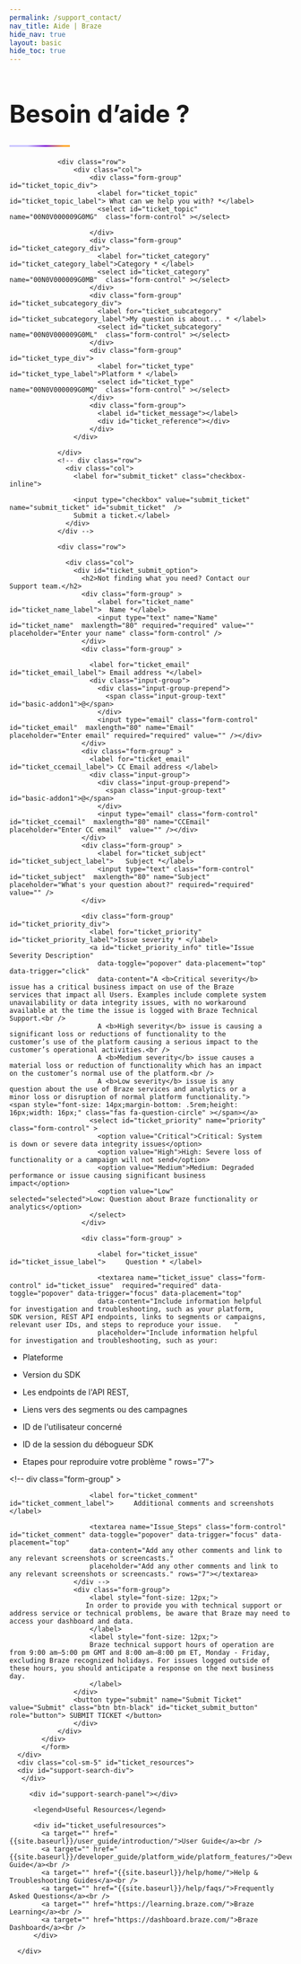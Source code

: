 ```yaml
---
permalink: /support_contact/
nav_title: Aide | Braze
hide_nav: true
layout: basic
hide_toc: true
---
```

<link rel="stylesheet" href="https://cdn.jsdelivr.net/docsearch.js/2/docsearch.min.css" />

<style type="text/css">

#main-container {
  margin-top: 20px;
  margin-bottom: 50px;
  min-height: 800px;
}
#main-container label {
  font-weight: bold;
  font-size: 18px;
}

.container {
  margin-top: 40px;
}

.popover{
  max-width: 65%;
  min-width: 350px;
  top: -15px !important;
}
@media (max-width:600px)  {
  .popover{
    max-width: 95%;
  }
}
.container-fluid {
  max-width: 1280px;
}

.header {
  margin-top: 20px;
  margin-bottom: 20px;
}

.header .navbar-brand img {
    max-width: none;
    width: 112px;
    height: 51px;
}

#ticket_resources {
  border-left: solid 1px #c9c9c9;
  padding-left: 40px;
  min-height: 340px;
}
@media (max-width:600px)  {
  #ticket_resources {
    padding-left: 15px;
    border: none;
  }
}

.algolia-autocomplete-listbox-2 {
    display: inline !important;
}

#algolia-autocomplete-listbox-2 {
  position: relative !important;
}

.algolia-autocomplete {
  line-height: normal;
  display: inline !important;
}
#search-input {
    padding: 0 0 20px;
    position: relative;
}

#search-input input[type="text"] {
    padding: .5em 0 .5em 0;
    outline: 0;
    border: 0;
    border-bottom: solid 2px #c9c9c9;
    width: 100%;
    font-size: 15px;
    display: inline-block;
    background-image:url(/docs/assets/img/search_black_shark.svg);
    background-position: right 10px top 9px;
    background-size: 14px 14px;
    background-repeat: no-repeat;
}

#search-input .fa-search {
  line-height: normal;
  position: relative;
  top: 15px;
  left: 5px;
}

.aa-suggestion {
  margin-top: 5px;
  line-height: 25px;
}

#ticket_search div.aa-suggestion {
  color: #6d6d70;
  cursor: pointer;
  display: inline;
  border-bottom-width: 0px;
}

#ticket_search aa-suggestions:hover div {
  text-decoration: none;
  color: #6d6d70;
  border-bottom-width: 2px;
  border-color: #3accdd;
}


#ticket_search aa-suggestion--highlight{

}

#ticket_search .algolia-docsearch-footer {
  padding-top: 5px;
}

.gradient-line {
  background: linear-gradient(90deg, rgba(201,196,255,1) 30%, rgba(128,30,215,1) 60%, rgba(255,165,36,1) 90%);
  height: 3px;
  width: 108px;
}

a {
  font-family: "Aribau Grotesk Regular", "Aribau Grotesk", "Aribau Grotesk Regular", Arial, Helvetica, sans-serif;
  display: inline;
  color: rgb(128, 30, 215);
  font-weight: normal;
  @media print {
    font-weight: normal;
  }
  transition: all ease 0.2s;
  -webkit-transition: all ease 0.2s;
  -moz-transition: all ease 0.2s;
  border-color: rgb(128, 30, 215);
  border-bottom-width: 2px;
  border-bottom-style: solid;
  line-height: 2.5;
}

a:hover {
  background-color: rgb(128, 30, 215);
  text-decoration: none;

}

#ticket_mainform {
  margin-top: 20px;
}
#ticket_leftmain {
  padding-right: 40px;

}
#ticket_reference {
  line-height: normal;
}

#ticket_footer {
  margin-left: auto;
  margin-right: auto;
  border-top: 1px solid #dfdfe3;
  text-align: center;
  font-size: 12px;
  padding-top: 10px;
  color: #6e6e70;
}

#ticket_footer a {
  text-decoration: none;
  color: #6e6e70;
}
#ticket_footer li {
  display: inline;
  margin: 8px;

}
.h1, h1  {
  font-size: 44px;
}

.h2, h2 {
  font-size: 20px;
}


#ticket_submit_option {
  margin-top: 20px;
}

#ticket_form button[type=submit] {
  display: inline-block;
  vertical-align: middle;
  font: inherit;
  text-align: center;
  margin: 0;
  cursor: pointer;
  font-size: 14px;
  font-size: 1rem;
  line-height: 1.4;
  font-family: "Aribau Grotesk Regular", "Aribau Grotesk", "Aribau Grotesk Regular", Arial, Helvetica, sans-serif;
  text-transform: uppercase;
  padding: 1.14286rem 2.85714rem;
  border-radius: 0;
  letter-spacing: .10714rem;
  white-space: normal;
  border: 2px solid #212123;
  color: #212123;
  background-color: transparent;
  position: relative;
  z-index: 1;
  overflow: hidden;
  transition: color .3s cubic-bezier(.5, 0, .1, 1), border-color .3s cubic-bezier(.5, 0, .1, 1);
  will-change: color, border-color
}

@media (min-width:36em) {
  #ticket_form button[type=submit] {
    padding: 1.64286rem 3.92857rem
  }
}

#ticket_form button[type=submit]:before {
  content: "";
  position: absolute;
  top: 0;
  left: 0;
  z-index: -1;
  height: 100%;
  background-color: #212123;
  transform-origin: top right;
  width: 100%;
  transform: translate3d(-101%, 0, 0);
  transition: transform .3s cubic-bezier(.5, 0, .1, 1);
  will-change: transform
}

#ticket_form button[type=submit]:focus, #ticket_form button[type=submit]:hover {
  color: #fff
}

#ticket_form button[type=submit]:focus:before, #ticket_form button[type=submit]:hover:before {
  transform: translateZ(0)
}

#ticket_form button[type=submit] {
  color: #fff
}

#ticket_form button[type=submit]:before {
  background-color: #fff
}

#ticket_form button[type=submit]:after {
  content: "";
  position: absolute;
  top: 0;
  left: 0;
  z-index: -2;
  height: 100%;
  width: 100%;
  background-color: #212123;
}

#ticket_form button[type=submit]:focus, #ticket_form button[type=submit]:hover {
  color: #212123
}

#firefox_warning {
  width: 100%;
  text-align: center;
  background-color: #f4f4f7;
  padding: 10px;
}
#firefox_warning a, #ticket_thankyou_msg a{
  color: #3accdd;
  text-decoration: none;
}
#firefox_warning a:hover, #ticket_thankyou_msg a:hover {
  color: #3accdd;
  text-decoration: none;
}
#support-search-panel .aa-Panel {
  top: 0px !important;
  position: static;
  box-shadow: none;
}
#support-search-panel .aa-Item {
  top: 0px !important;
  position: static;
  box-shadow: none;
  min-height: 1.8em;
  line-height: 1.3em;
}
#support-search-panel .aa-PanelLayout {
  padding-top: 0px;
}
#support-search-div {
  padding-bottom: 15px;
}
#support-search-div .aa-Form {
  box-shadow: none;
  border-color: transparent;
  border-radius: 0px;
  border-bottom: solid 2px #c9c9c9;
}
#support-search-div .aa-Form button {
  padding-top: 10px;
}
</style>


<script type="text/javascript">
function support_doc_submit(){
  window.location = base_url + '/search/?query=' + encodeURIComponent($('#support-search-form .aa-Form .aa-Input').val());
  return false;
}

String.prototype.mapReplace = function(map) {
  var mstr = this;
  for (var wd in map) {
    if (map.hasOwnProperty(wd)) {
        var rep = new RegExp('\\b' + wd + '\\b','gi');
        mstr = mstr.replace(rep,map[wd]);
    }
  }
  return mstr;
};

var wordmap = {
  'REST' : 'REST',
  'API' : 'API',
  'APIs' : 'APIs',
  'iOS' : 'iOS',
  'ID' : 'ID',
  'IDs' : 'IDs',
  'FAQ' : 'FAQ',
  'FAQS' : 'FAQs',
  'Android' : 'Android'
}
var ticket_lookuptable = {
  'SelectText' : 'What can we help you with?',
  'Label': '* What can we help you with?',
  'SelectDefault': 'Select a topic...',
  'LinksTitle': ['Marketer documentation','Developer documentation','Marketer troubleshooting guide','Frequently Asked Questions'],
  'Links': ['{{site.baseurl}}/user_guide/introduction/','{{site.baseurl}}/developer_guide/platform_wide/platform_features/','{{site.baseurl}}/help/home/','{{site.baseurl}}/help/faqs/'],
  'SelectOption': {
    'Technical Issue': {
      'Label': '* Category',
      'SelectDefault': 'Select a category...',
      'LinksTitle': ['Platform Features'],
      'Links' : ['{{site.baseurl}}/developer_guide/platform_wide/platform_features/'],
      'SelectOption' : {
        'SDK Integrations' : {
          'Label': 'My question is about... *',
          'SelectDefault': 'Select a type...',
          'LinksTitle': ['Self-Service SDK Debugging Tool','iOS: Initial SDK Setup','Android: Initial SDK Setup','Web: Initial SDK Setup','Sending Test Messages','Braze Learning Course: Technical Integration Checklist and Toolkits'],
          'Links': ['{{site.baseurl}}/developer_guide/sdk_integration/debugging','{{site.baseurl}}/developer_guide/platform_integration_guides/swift/initial_sdk_setup/overview','{{site.baseurl}}/developer_guide/platform_integration_guides/android/initial_sdk_setup/android_sdk_integration/','{{site.baseurl}}/developer_guide/platform_integration_guides/web/initial_sdk_setup/','{{site.baseurl}}/developer_guide/platform_wide/sending_test_messages/','https://learning.braze.com/technical-integration-checklists-and-toolkits'],
          'SelectOption' : {
            'Push' : {
              'SelectDefault': 'Select a platform...',
              'LinksTitle': [],
              'Links': [],
              'Label': 'Platform *',
              'SelectOption' : {
                'Android' : {
                  'ShowSubmit': true,
                  'LinksTitle': ['Android: Push Integration','Android: Push Troubleshooting'],
                  'Links' : ['{{site.baseurl}}/developer_guide/platform_integration_guides/android/push_notifications/integration/standard_integration/','{{site.baseurl}}/developer_guide/platform_integration_guides/android/push_notifications/troubleshooting/']
                },
                'iOS' : {
                  'ShowSubmit': true,
                  'LinksTitle': ['iOS: Push Integration', 'iOS: Push Troubleshooting'],
                  'Links': ['{{site.baseurl}}/developer_guide/platform_integration_guides/swift/push_notifications/integration/','{{site.baseurl}}/developer_guide/platform_integration_guides/swift/push_notifications/troubleshooting/']
                },
                'Web' : {
                  'ShowSubmit': true,
                  'LinksTitle': ['Web: Push Integration','Web: Error Logging'],
                  'Links': ['{{site.baseurl}}/developer_guide/platform_integration_guides/web/push_notifications/integration/','{{site.baseurl}}/developer_guide/platform_integration_guides/web/initial_sdk_setup#error-logging']
                },
                'Other' : {
                  'ShowSubmit': true,
                  'LinksTitle': ['Braze Developer Guide','SDK Changelog','Sending Test Messages','Braze Learning Course: Technical Integration Checklist and Toolkits'],
                  'Links' : ['{{site.baseurl}}/developer_guide/home','{{site.baseurl}}/developer_guide/platform_integration_guides/sdk_changelogs','{{site.baseurl}}/developer_guide/platform_wide/sending_test_messages/','https://learning.braze.com/technical-integration-checklists-and-toolkits']
                }
              }
            },
            'In-App Messages': {
              'LinksTitle': [''],
              'Links':  [''],
              'Label': 'Platform *',
              'SelectDefault': 'Select data type...',
              'SelectOption' : {
                'Android' : {
                  'ShowSubmit': true,
                  'LinksTitle': ['Android: In-App Message Integration','Android: In-App Message Customization','Android: In-App Message Troubleshooting'],
                  'Links' : ['{{site.baseurl}}/developer_guide/platform_integration_guides/android/in-app_messaging/integration/','{{site.baseurl}}/developer_guide/platform_integration_guides/android/push_notifications/android/customization','{{site.baseurl}}/developer_guide/platform_integration_guides/android/in-app_messaging/troubleshooting/']
                },
                'iOS' : {
                  'ShowSubmit': true,
                  'LinksTitle': ['iOS: In-App Message Integration','iOS: In-App Message Customization','iOS: In-App Message Troubleshooting'],
                  'Links': ['{{site.baseurl}}/developer_guide/platform_integration_guides/swift/push_notifications/integration/','{{site.baseurl}}/developer_guide/platform_integration_guides/swift/in-app_messaging/customization','{{site.baseurl}}/developer_guide/platform_integration_guides/swift/in-app_messaging/troubleshooting/']
                },
                'Web' : {
                  'ShowSubmit': true,
                  'LinksTitle': ['Web: In-App Message Integration','Web: In-App Message Customization','Web: In-App Message Troubleshooting','Web: Error Logging'],
                  'Links': ['{{site.baseurl}}/developer_guide/platform_integration_guides/web/in-app_messaging/integration/','{{site.baseurl}}/developer_guide/platform_integration_guides/web/in-app_messaging/customization','{{site.baseurl}}/developer_guide/platform_integration_guides/web/in-app_messaging/troubleshooting/','{{site.baseurl}}/developer_guide/platform_integration_guides/web/initial_sdk_setup#error-logging']
                },
                'Other' : {
                  'ShowSubmit': true,
                  'LinksTitle': ['Braze Developer Guide','SDK Changelog','Sending Test Messages','Braze Learning Course: Technical Integration Checklist and Toolkits'],
                  'Links' : ['{{site.baseurl}}/developer_guide/home','{{site.baseurl}}/developer_guide/platform_integration_guides/sdk_changelogs','{{site.baseurl}}/developer_guide/platform_wide/sending_test_messages/','https://learning.braze.com/technical-integration-checklists-and-toolkits']
                }
              }
            },
            'Content Cards': {
              'LinksTitle': [''],
              'Label': 'Platform *',
              'SelectDefault': 'Select data type...',
              'SelectOption' : {
                'Android' : {
                  'ShowSubmit': true,
                  'LinksTitle': ['Android: Content Card Integration','Android: Content Card Customization'],
                  'Links' : ['{{site.baseurl}}/developer_guide/platform_integration_guides/android/content_cards/integration/','{{site.baseurl}}/developer_guide/platform_integration_guides/android/content_cards/customization']
                },
                'iOS' : {
                  'ShowSubmit': true,
                  'LinksTitle': ['iOS: Content Card Integration','iOS: Content Card Customization'],
                  'Links' : ['{{site.baseurl}}/developer_guide/platform_integration_guides/swift/content_cards/integration/','{{site.baseurl}}/developer_guide/platform_integration_guides/swift/content_cards/customization']
                },
                'Web' : {
                  'ShowSubmit': true,
                  'LinksTitle': ['Web: Content Card Integration','Web: Content Card Customization','Web: Error Logging'],
                  'Links' : ['{{site.baseurl}}/developer_guide/platform_integration_guides/web/content_cards/integration/','{{site.baseurl}}/developer_guide/platform_integration_guides/web/content_cards/customization','{{site.baseurl}}/developer_guide/platform_integration_guides/web/initial_sdk_setup#error-logging']
                },
                'Other' : {
                  'ShowSubmit': true,
                  'LinksTitle': ['Braze Developer Guide','SDK Changelog','Sending Test Messages','Braze Learning Course: Technical Integration Checklist and Toolkits'],
                  'Links' : ['{{site.baseurl}}/developer_guide/home','{{site.baseurl}}/developer_guide/platform_integration_guides/sdk_changelogs','{{site.baseurl}}/developer_guide/platform_wide/sending_test_messages/','https://learning.braze.com/technical-integration-checklists-and-toolkits']
                }
              }
            },
            'User Data' :{
              'ShowSubmit': false,
              'Label': 'Category *',
              'LinksTitle': ['Automatically Collected Data','Event Naming Conventions','User Profile Lifecycle'],
              'Links': ['{{site.baseurl}}/developer_guide/platform_wide/analytics_overview#automatically-collected-data','{{site.baseurl}}/user_guide/data_and_analytics/custom_data/event_naming_conventions/','{{site.baseurl}}/user_guide/data_and_analytics/user_data_collection/user_profile_lifecycle#user-profile-lifecycle'],
                'SelectOption' : {
                'Custom Events, Purchase Event, and Properties' : {
                  'ShowSubmit': true,
                  'LinksTitle': ['Custom Events','Purchase Events','Android: Tracking Custom Events','iOS: Tracking Custom Events','Web: Tracking Custom Events'],
                  'Links' : ['{{site.baseurl}}/user_guide/data_and_analytics/custom_data/events/','{{site.baseurl}}/user_guide/data_and_analytics/custom_data/purchase_events/','{{site.baseurl}}/developer_guide/platform_integration_guides/android/analytics/tracking_custom_events/','{{site.baseurl}}/developer_guide/platform_integration_guides/swift/analytics/tracking_custom_events/','{{site.baseurl}}/developer_guide/platform_integration_guides/web/analytics/tracking_custom_events']
                },
                'Custom Attributes' : {
                  'ShowSubmit': true,
                  'LinksTitle': ['Custom Attributes','Android: Setting Custom Attributes','iOS: Setting Custom Attributes','Web: Setting Custom Attributes'],
                  'Links' : ['{{site.baseurl}}/user_guide/data_and_analytics/custom_data/custom_attributes#custom-attributes','{{site.baseurl}}/developer_guide/platform_integration_guides/android/analytics/setting_custom_attributes/','{{site.baseurl}}/developer_guide/platform_integration_guides/swift/analytics/setting_custom_attributes/','{{site.baseurl}}/developer_guide/platform_integration_guides/web/analytics/setting_custom_attributes/']
                }
              }
            },
            'Other' :{
              'ShowSubmit': true,
              'LinksTitle': [''],
              'Links': ['']
            }
          }
        },
        'REST APIs' : {
          'Label': 'My question is about... *',
          'SelectDefault': 'Select a type...',
          'LinksTitle': ['REST API: Endpoint Dictionary'],
          'Links': ['{{site.baseurl}}/api/home'],
          'SelectOption' : {
            'Errors' : {
              'ShowSubmit': true,
              'LinksTitle': ['API Errors and Responses'],
              'Links' : ['{{site.baseurl}}/api/errors/']
            },
            'Importing Data' : {
              'ShowSubmit': true,
              'LinksTitle': ['User Import', 'REST API: User Data Endpoints'],
              'Links' : ['{{site.baseurl}}/user_guide/data_and_analytics/user_data_collection/user_import/','{{site.baseurl}}/api/endpoints/user_data']
            },
            'Exporting Data' : {
              'ShowSubmit': true,
              'LinksTitle': ['Exporting Braze Data','REST API: Export Endpoints', 'Export Frequently Asked Questions'],
              'Links' : ['{{site.baseurl}}/user_guide/data_and_analytics/export_braze_data','{{site.baseurl}}/api/endpoints/export','{{site.baseurl}}/user_guide/data_and_analytics/export_braze_data/faqs/']
            },
            'API Campaigns' : {
              'ShowSubmit': true,
              'LinksTitle': ['API Campaign Overview','REST API: Send API-Triggered Campaign Endpoint','REST API: Schedule API-Triggered Campaign Endpoint'],
              'Links' : ['{{site.baseurl}}/api/api_campaigns/','{{site.baseurl}}/api/endpoints/messaging/send_messages/post_send_triggered_campaigns/','{{site.baseurl}}/api/endpoints/messaging/schedule_messages/post_schedule_triggered_campaigns/']
            },
            'Rate Limits' : {
              'ShowSubmit': true,
              'LinksTitle': ['API Rate Limits'],
               'Links' : ['{{site.baseurl}}/api/api_limits/']
             },
             'Other' : {
               'ShowSubmit': true,
               'LinksTitle': ['API Basics', 'API Connectivity Issues','Postman and Sample Requests'],
               'Links' : ['{{site.baseurl}}/api/basics/','{{site.baseurl}}/api/network_connectivity_issues','{{site.baseurl}}/api/postman_collection/']
             }
          }
        },
        'Email' : {
          'SelectDefault': 'Select a type...',
          'Label': 'My question is about... *',
          'LinksTitle': ['Email Best Practices','Email Frequently Asked Questions'],
          'Links' : ['{{site.baseurl}}/user_guide/message_building_by_channel/email/best_practices/','{{site.baseurl}}/user_guide/message_building_by_channel/email/faq/'],
          'SelectOption': {
            'Setup (whitelabeled IPs, DNS records)' : {
              'ShowSubmit': true,
              'LinksTitle': ['Email Onboarding Resources','Setting Up IPs and Domains','IP warming'],
              'Links' : ['{{site.baseurl}}/user_guide/onboarding_with_braze/email_setup','{{site.baseurl}}/user_guide/onboarding_with_braze/email_setup/setting_up_ips_and_domains/','{{site.baseurl}}/user_guide/onboarding_with_braze/email_setup#ip-warming']
            },
            'Reporting and Analytics' : {
              'ShowSubmit': true,
              'LinksTitle': ['Email Reporting and Analytics'],
              'Links' : ['{{site.baseurl}}/user_guide/message_building_by_channel/email/reporting_and_analytics/email_reporting/']
            },
            'Email Editors' : {
              'ShowSubmit': true,
              'LinksTitle': ['Email Drag-and Drop Editor', 'Email HTML Editor', 'Drag-And-Drop Editor Frequently Asked Questions'],
              'Links' : ['{{site.baseurl}}/user_guide/message_building_by_channel/email/drag_and_drop','{{site.baseurl}}/user_guide/message_building_by_channel/email/html_editor','{{site.baseurl}}/user_guide/message_building_by_channel/email/drag_and_drop/faq/']
            },
            'Deliverability' :{
              'ShowSubmit': true,
              'LinksTitle': ['Deliverability Pitfalls and Spam Traps','IP Warming','Braze Learning Course: Achieving High Email Deliverability'],
               'Links' : ['{{site.baseurl}}/user_guide/onboarding_with_braze/email_setup/deliverability_pitfalls_and_spam_traps#deliverability-pitfalls-and-spam-traps','{{site.baseurl}}/user_guide/onboarding_with_braze/email_setup/ip_warming/#ip-warming','https://learning.braze.com/email-onboarding-for-pro-and-enterprise-achieving-high-deliverability']
            },
            'User Subscriptions' :{
              'ShowSubmit': true,
              'LinksTitle': ['Managing User Subscriptions'],
               'Links' : ['{{site.baseurl}}/user_guide/message_building_by_channel/email/managing_user_subscriptions/']
            },
            'Email Templates' : {
              'ShowSubmit': true,
              'LinksTitle': ['Creating an Email Template','Email Template Frequently Asked Questions'],
              'Links' : ['{{site.baseurl}}/user_guide/message_building_by_channel/email/templates/email_template#step-3-customize-your-template','{{site.baseurl}}/user_guide/message_building_by_channel/email/templates/faq/']
            },
            'Liquid' : {
              'ShowSubmit': true,
              'LinksTitle': ['Liquid Templating in Messages','Liquid Frequently Asked Questions','Braze Learning Course: Dynamic Personalization with Liquid'],
              'Links' : ['{{site.baseurl}}/user_guide/personalization_and_dynamic_content/liquid#about-liquid','{{site.baseurl}}/user_guide/personalization_and_dynamic_content/liquid/faq/','https://learning.braze.com/dynamic-personalization-with-liquid']
            }
          }
        },
        'SMS and MMS' :{
          'SelectDefault': 'Select a type...',
          'Label': 'My question is about... *',
          'LinksTitle': ['SMS Best Practices','SMS Frequently Asked Questions', 'MMS Frequently Asked Questions', 'Braze Learning Course: SMS Fundamentals'],
          'Links' : ['{{site.baseurl}}/user_guide/message_building_by_channel/sms/best_practices','{{site.baseurl}}/user_guide/message_building_by_channel/sms/faqs/','{{site.baseurl}}/user_guide/message_building_by_channel/sms/mms/faqs/','https://learning.braze.com/sms-fundamentals'],
          'SelectOption': {
            'Setup' : {
              'ShowSubmit': true,
              'LinksTitle': ['SMS Onboarding Resources'],
              'Links' : ['{{site.baseurl}}/user_guide/onboarding_with_braze/sms_setup']
            },
            'Subscription Groups' : {
              'ShowSubmit': true,
              'LinksTitle': ['SMS Subscription Groups'],
              'Links' : ['{{site.baseurl}}/user_guide/onboarding_with_braze/sms_setup/sms_subscription_groups/']
            },
            'Short and Long Codes' : {
              'ShowSubmit': true,
              'LinksTitle': ['Short and Long Codes'],
              'Links' : ['{{site.baseurl}}/user_guide/onboarding_with_braze/sms_setup/short_and_long_codes/']
            },
            'User Retargeting' : {
              'ShowSubmit': true,
              'LinksTitle': ['SMS User Retargeting'],
              'Links' : ['{{site.baseurl}}/user_guide/message_building_by_channel/sms/campaign/retargeting/']
            }
          }
        },
        'WhatsApp' :{
          'SelectDefault': 'Select a type...',
          'Label': 'My question is about... *',
          'LinksTitle': ['WhatsApp Frequently Asked Questions'],
          'Links' : ['{{site.baseurl}}/user_guide/message_building_by_channel/whatsapp/faqs/'],
          'SelectOption': {
            'Setup' : {
              'ShowSubmit': true,
              'LinksTitle': ['WhatsApp Setup Overview'],
              'Links' : ['{{site.baseurl}}/user_guide/message_building_by_channel/whatsapp/overview/']
            },
            'Subscription Groups' : {
              'ShowSubmit': true,
              'LinksTitle': ['WhatsApp User Subscription'],
              'Links' : ['{{site.baseurl}}/user_guide/message_building_by_channel/whatsapp/user_subscription/']
            },
            'User Phone Numbers' : {
              'ShowSubmit': true,
              'LinksTitle': ['WhatsApp User Phone Numbers'],
              'Links' : ['{{site.baseurl}}/user_guide/message_building_by_channel/whatsapp/user_phone_numbers/']
            }
          }
        },
        'Campaigns and Canvas' :{
          'SelectDefault': 'Select a type...',
          'Label': 'My question is about... *',
          'LinksTitle': ['Campaign Frequently Asked Questions','Canvas Frequently Asked Questions'],
          'Links' : ['{{site.baseurl}}/user_guide/engagement_tools/campaigns/faq/','{{site.baseurl}}/user_guide/engagement_tools/canvas/faqs/'],
          'SelectOption': {
            'Messaging Personalization' : {
              'ShowSubmit': true,
              'LinksTitle': ['Personalization and Dynamic Content','Personalization Using Liquid Tags','Liquid Use Case Library','Connected Content'],
              'Links' : ['{{site.baseurl}}/user_guide/personalization_and_dynamic_content','{{site.baseurl}}/user_guide/personalization_and_dynamic_content/liquid','{{site.baseurl}}/user_guide/personalization_and_dynamic_content/liquid/liquid_use_cases','{{site.baseurl}}/user_guide/personalization_and_dynamic_content/connected_content']
            },
            'Targeting and Segmentation' : {
              'ShowSubmit': true,
              'LinksTitle': ['Segmentation','Segment Insights','Braze Learning Course: Segmentation',''],
              'Links' : ['{{site.baseurl}}/user_guide/engagement_tools/segments','{{site.baseurl}}/user_guide/engagement_tools/segments/segment_insights/','https://learning.braze.com/segmentation-course']
            },
            'Message Composition by Channel' : {
              'LinksTitle': ['Available Channels','Know Before You Send: Channels'],
              'Links' : ['{{site.baseurl}}/user_guide/message_building_by_channel','{{site.baseurl}}/help/help_articles/campaigns_and_canvas/know_before_send/'],
              'Label': 'Channel *',
              'SelectDefault': 'Select channel...',
              'SelectOption' : {
                'Email' : {
                  'ShowSubmit': true,
                  'LinksTitle': ['Creating an Email Campaign with the Drag-And-Drop Editor','Creating an Email Campaign with the HTML Editor'],
                  'Links' : ['{{site.baseurl}}/user_guide/message_building_by_channel/email/drag_and_drop/overview/','{{site.baseurl}}/user_guide/message_building_by_channel/email/html_editor/creating_an_email_campaign/']
                },
                'Push' : {
                  'ShowSubmit': true,
                  'LinksTitle': ['Creating a Push Campaign','Braze Learning Course: Push'],
                  'Links' : ['{{site.baseurl}}/user_guide/message_building_by_channel/push/creating_a_push_message#creating-a-push-message','https://learning.braze.com/messaging-channels-push']
                },
                'In-App Messages' : {
                  'ShowSubmit': true,
                  'LinksTitle': ['In-App Message Drag-And-Drop Editor Campaign','In-App Message Traditional Editor Campaign','Braze Learning Course: In-App and In-Browser Messages'],
                  'Links' : ['{{site.baseurl}}/user_guide/message_building_by_channel/in-app_messages/drag_and_drop/create/','{{site.baseurl}}/user_guide/message_building_by_channel/in-app_messages/traditional/create/','https://learning.braze.com/messaging-channels-in-app-in-browser']
                },
                'Content Cards' : {
                  'ShowSubmit': true,
                  'LinksTitle': ['Creating a Content Card Campaign','Braze Learning Course: Content Cards'],
                  'Links' : ['{{site.baseurl}}/user_guide/message_building_by_channel/content_cards/create/','https://learning.braze.com/messaging-channels-content-cards']
                },
                'Webhooks' : {
                  'ShowSubmit': true,
                  'LinksTitle': ['Creating a Webhook Campaign'],
                  'Links' : ['{{site.baseurl}}/user_guide/message_building_by_channel/webhooks/creating_a_webhook/']
                },
                'SMS and MMS' : {
                  'ShowSubmit': true,
                  'LinksTitle': ['Create an SMS Campaign','Creating as MMS Campaign'],
                  'Links' : ['{{site.baseurl}}/user_guide/message_building_by_channel/sms/campaign/create/','{{site.baseurl}}/user_guide/message_building_by_channel/sms/mms/create/']
                },
                'WhatsApp' : {
                  'ShowSubmit': true,
                  'LinksTitle': ['Create a WhatsApp Campaign'],
                  'Links' : ['{{site.baseurl}}/user_guide/message_building_by_channel/whatsapp/whatsapp_campaign/create/']
                }
              }             
            }
          }
        },
        'Login Issues' :{
          'SelectDefault': 'Select a type...',
          'Label': 'My question is about... *',
          'LinksTitle': [''],
          'Links' : [''],
          'SelectOption': {
            'Password Error' : {
              'ShowSubmit': true,
              'LinksTitle': ['Locked Out of Account'],
              'Links' : ['{{site.baseurl}}/help/help_articles/account/locked_out/#password-error']
            },
            'Instance Error' : {
              'ShowSubmit': true,
              'LinksTitle': ['Instance Error'],
              'Links' : ['{{site.baseurl}}/help/help_articles/account/locked_out/#instance-error']
            },
            'SAML and Single Sign On' : {
              'ShowSubmit': true,
              'LinksTitle': ['SAML and Single Sign On'],
              'Links' : ['{{site.baseurl}}/user_guide/administrative/access_braze/single_sign_on']
            },
            'Other' : {
              'ShowSubmit': true,
              'LinksTitle': ['Account Login Issues'],
              'Links' : ['{{site.baseurl}}/help/help_articles/account/locked_out/']
            }
          }
        },
        'Technology Partners' :{
          'SelectDefault': 'Select a type...',
          'Label': 'My question is about... *',
          'LinksTitle': [''],
          'Links' : [''],
          'SelectOption': {
            'Message Personalization' : {
              'ShowSubmit': true,
              'LinksTitle': ['Message Personalization Partners'],
              'Links' : ['{{site.baseurl}}/partners/message_personalization']
            },
            'Message Orchestration' : {
              'ShowSubmit': true,
              'LinksTitle': ['Message Orchestration Partners'],
              'Links' : ['{{site.baseurl}}/partners/message_orchestration']
            },
            'Data Infrastructure and Agility' : {
              'ShowSubmit': true,
              'LinksTitle': ['Data and Infrastructure Agility Partners'],
              'Links' : ['{{site.baseurl}}/partners/data_and_infrastructure_agility']
            },
            'Other' : {
              'ShowSubmit': true,
              'LinksTitle': ['Available Partner Integrations'],
              'Links' : ['{{site.baseurl}}/partners/home']
            }
          }
        },
        'System Status' :{
          'SelectDefault': 'Select a type...',
          'Label': 'My question is about... *',
          'LinksTitle': ['System Status'],
          'ShowSubmit': true,
          'Links' : ['https://braze.statuspage.io/'],
        },
        'Other' :{
          'SelectDefault': 'Select a type...',
          'Label': 'My question is about... *',
          'ShowSubmit': true,
          'LinksTitle': ['System Status','SDK Changelogs'],
          'Links' : ['https://braze.statuspage.io/','{{site.baseurl}}/developer_guide/platform_integration_guides/sdk_changelogs'],
        }
      }
    },
    'Strategy Assistance' : {
      'Label': '* Category',
      'SelectDefault': 'Select a category...',
      'LinksTitle': ['Campaign Ideas and Strategies','Canvas Ideas and Strategies','Building Accessible Messages in Braze','Braze Learning Course: Create Customer Journeys with Canvas Flow'],
      'Links': ['{{site.baseurl}}/user_guide/engagement_tools/campaigns/ideas_and_strategies/','{{site.baseurl}}/user_guide/engagement_tools/canvas/ideas_and_strategies','{{site.baseurl}}/help/accessibility/','https://learning.braze.com/create-customer-journeys-with-canvas-flow'],
      'SelectOption' : {
        'Tools and Use Cases' : {
          'ShowSubmit': true,
          'LinksTitle': ['Campaign Ideas and Strategies', 'Canvas Ideas and Strategies','Braze Learning Course: Customer Engagement Tools and Use Cases'],
          'Links':  ['{{site.baseurl}}/user_guide/engagement_tools/campaigns/ideas_and_strategies/','{{site.baseurl}}/user_guide/engagement_tools/canvas/ideas_and_strategies','https://learning.braze.com/braze-customer-engagement-tools-use-cases']
        },
        'Best Practices and Frequently Asked Questions' :{
          'ShowSubmit': true,
          'LinksTitle': ['Best Practices and Frequently Asked Questions'],
          'Links':  ['{{site.baseurl}}/help/faqs']
        },
        'Other' :{
          'ShowSubmit': true,
          'LinksTitle': [''],
          'Links':  ['']
        }
      }
    },

    'Account Administration' : {
      'Label': '* Category',
      'SelectDefault': 'Select a category...',
      'Links': [],
      'ReferenceText': 'Your account manager is a great resource for billing and contract related questions. ',
      'SelectOption' : {
        'Data Points' : {
          'ShowSubmit': true,
          'LinksTitle': ['Data Points'],
          'Links': ['{{site.baseurl}}/user_guide/data_and_analytics/data_points#data-points']
        },
        'Billing' : {
          'ShowSubmit': true,
          'LinksTitle': ['Billing'],
          'Links': ['{{site.baseurl}}/user_guide/administrative/app_settings/subscription_and_usage/']
        },
        'Other' :{
          'ShowSubmit': true,
          'ReferenceText': 'Your account manager is a great resource for billing and contract related questions. ',
          'LinksTitle': [''],
          'Links':  ['']
        }
      }
    }
  }
}
var ticket_options = ticket_lookuptable['SelectOption'];
$( document ).ready(function() {

  $.urlParam = function(name){
    var results = new RegExp('[\?&]' + name + '=([^&#]*)').exec(window.location.href);
    if (results==null){
      return null;
    }
    else{
      return decodeURIComponent(results[1]) || 0;
    }
  }

  var autofilllist = {
    'name': '#ticket_name',
    'email': '#ticket_email'
  };
  var hiddenlist = {
    'appgroup': '00N0V000009G0NE',
    'appgroupid': '00N0V000009G0N9',
    'companyid': '00NVP0000002y6X',
    'developerid': '00NVP0000004UvZ',
  };

  $.each(autofilllist, function(k,v){
    if ($.urlParam(k) ){
      $(v).val($.urlParam(k));
    };
  });

  var droplist = ['ticket_topic','ticket_category','ticket_subcategory','ticket_type'];
  var result_div = 'ticket_result';

  function reset_page(ind = 1){
    for(var i = ind; i < droplist.length;i++){
        $('#' + droplist[i]).empty();
    };
    $('#' + result_div).html('');
    /* if (!$("#submit_ticket").prop("checked")) {
      $("#submit_ticket").prop("checked", false);
      $("#submit_ticket").trigger("change");
    }*/
  }
  function hide_page(ind){
    for(var i = 0; i < droplist.length;i++){
        if (i < ind){
          $('#' + droplist[i]).attr('required',true);
          $('#' + droplist[i] + '_div').show();
        }
        else {
          $('#' + droplist[i]).attr('required',false);
          $('#' + droplist[i] + '_div').hide();
        }
    };
  }
  function removeleadingslash(str){
    var rstr = str;
    if (rstr.slice(-1) === "/") {
      rstr = rstr.slice(0, -1);
    }
    return rstr;
  }
  function notEmpty(listarr){
    var empty = false;
    if (Array.isArray(listarr) && listarr.length){
      for (var i = 0; i < listarr.length; i++){
        if (listarr[i]){
          empty = true;
          i = listarr.length;
        }
      }
    }
    return empty;    
  }
  function showlinks(curquestion){
    if (curquestion) {
      var linklist = curquestion['Links'];
      var linkstitle = curquestion['LinksTitle'];
      var resdiv = $('#ticket_reference');
      var resmsg = $('#ticket_message');

      var resstr = '';
      if ('ReferenceText' in curquestion){
        resstr += curquestion['ReferenceText'] + '<br />'
      }
      if (notEmpty(linklist) && (linklist.length > 0)){
        resmsg.html('Have you tried...')
        for (var i = 0 ; i < linklist.length; i++ ) {
          var title = '';
          if ((typeof linkstitle !== 'undefined') && (i in linkstitle) && linkstitle[i]) {
            title = linkstitle[i];
          }
          else {
            var linkparts =  linklist[i].split('#');
            var linkurl = removeleadingslash(linkparts[0]);
            var urlpart = linkurl.split('/')


            if (urlpart.length > 1) {
              title += ' ' + urlpart[urlpart.length-1].replace(/\_/g,' ').replace(/\-/g,' ');;
            }
            if (linkparts.length > 1) {
              var hashpart = linkparts[linkparts.length-1].replace(/\b\w/g, function(l){ return l.toUpperCase() });
              title += ': ' + hashpart.replace(/\_/g,' ').replace(/\-/g,' ');
            }
            title = title.mapReplace(wordmap)
          }
          resstr += '<a href="' + linklist[i] + '" target="braze_reference">' + title+ '</a><br />';
        }
        if ('ShowSubmit' in curquestion) {
          if (curquestion['ShowSubmit']) {
            $('#ticket_submit_option').show();
          }
          else {
            $('#ticket_submit_option').hide();
          }
        }
        else {
          $('#ticket_submit_option').hide();
        }
        if (resstr) {
          resdiv.html(resstr);
          resdiv.show();
        }
        else {
          resdiv.hide();
        }
      }
      else {
        resmsg.html('');
        if (notEmpty(linklist) ) {
          $('#ticket_submit_option').show();
        }
        else {
          resdiv.html('');
          resdiv.hide();
          if ('ShowSubmit' in curquestion) {
            if (curquestion['ShowSubmit']) {
              $('#ticket_submit_option').show();
            }
            else {
              $('#ticket_submit_option').hide();
            }
          }
          else {
            $('#ticket_submit_option').hide();
          }
        }
        if (resstr) {
          resdiv.html(resstr);
          resdiv.show();
        }
        else {
          resdiv.hide();
        }
      }

      /*if ('ShowSubmit' in curquestion) {
        if (curquestion['ShowSubmit']) {
          if (!$("#submit_ticket").prop("checked")) {
            $("#submit_ticket").prop("checked", true);
            $("#submit_ticket").trigger("change");
          }
        }
      }*/
    }
  }

  function subtype_change(e){
    var topic_selected =  $('#ticket_topic option:selected').val();
    var category_selected =  $('#ticket_category option:selected').val();
    var type_selected =  $('#ticket_subcategory option:selected').val();

    var subtype_selected =  $('#ticket_type option:selected').val();
    var subtype_links = ticket_options[topic_selected]['SelectOption'][category_selected]['SelectOption'][type_selected]['SelectOption'][subtype_selected];
    showlinks(subtype_links)

  }

  function type_change(e) {
    reset_page(3);
    var topic_selected =  $('#ticket_topic option:selected').val();
    var category_selected =  $('#ticket_category option:selected').val();
    var type_selected =  $('#ticket_subcategory option:selected').val();
    var subtype_selected = this.value;

    var subtype_options = ticket_options[topic_selected]['SelectOption'][category_selected]['SelectOption'][type_selected];
    if (subtype_options && ('Label' in subtype_options)){
      $('#ticket_type_label').html(subtype_options['Label']);
    }

    if (subtype_selected && 'SelectOption' in subtype_options) {
      hide_page(4);
      if ('SelectDefault' in subtype_options) {
        subtype_menu.append($('<option>',{value: ''}).html(subtype_options['SelectDefault']));
      }
      else {
        subtype_menu.append($('<option>',{value: ''}).html('Select a type...'));
      }
      $.each(subtype_options['SelectOption'],function(subtype)  {
        subtype_menu.append($('<option>',{value: subtype}).html(subtype));
      });
    }
    else {
      hide_page(3);
      //showlinks(subtype_options);
    }
    showlinks(subtype_options);
  }

  function category_change(e) {
    reset_page(2);

    var topic_selected =  $('#ticket_topic option:selected').val();
    var type_selected = this.value;
    var type_options = ticket_options[topic_selected]['SelectOption'][type_selected];
    //type_menu.empty();

    if (type_selected && 'SelectOption' in type_options) {
      hide_page(3);
      if ('SelectDefault' in type_options) {
        type_menu.append($('<option>',{value: ''}).html(type_options['SelectDefault']));
      }
      else {
        type_menu.append($('<option>',{value: ''}).html('Select a subcategory...'));
      }
      $.each(type_options['SelectOption'],function(type)  {
        type_menu.append($('<option>',{value: type}).html(type));
      });

    }
    else {
      hide_page(2);
    }
    showlinks(type_options);
  }

  function topic_change(e) {
    reset_page(1);
    var topic_selected = this.value;
    var category_options = ticket_options[topic_selected];
    if (topic_selected && 'SelectOption' in category_options ) {
      hide_page(2);
      if ('SelectDefault' in category_options) {
        category_menu.append($('<option>',{value: ''}).html(category_options['SelectDefault']));
      }
      else {
        category_menu.append($('<option>',{value: ''}).html('Select a category...'));
      }
      $.each(category_options['SelectOption'],function(category) {
        category_menu.append($('<option>',{value: category}).html(category));
      });
      // showlinks(category_options);
    }
    else {
      hide_page(1);
    }
    showlinks(category_options);
  }


  var tmenu = $('#ticket_menu');
  var topic_menu = $('#ticket_topic');
  var subtype_menu = $('#ticket_type');
  var type_menu = $('#ticket_subcategory');
  var category_menu = $('#ticket_category');

  function settopic(){
    reset_page(0);
    hide_page(1);

    //topic_menu.empty();
    if ('SelectDefault' in ticket_lookuptable) {
      topic_menu.append($('<option>',{value: ''}).html(ticket_lookuptable['SelectDefault']));
    }
    else {
      topic_menu.append($('<option>',{value: ''}).html('Select a topic...'));
    }
    /* Generate Initial Menu */
    $.each(ticket_options,function(topic)  {
      topic_menu.append($('<option>',{value: topic}).html(topic));
    });

  };
  settopic();

  /* if menu changes, dynamically create new menu */
  category_menu.on('change',category_change);
  type_menu.on('change',type_change);
  topic_menu.on('change',topic_change);
  subtype_menu.on('change',subtype_change);

  $('#ticket_submit_option').hide();
  /* $('#submit_ticket').on('change',function(e){
    if(this.checked){
      $('#ticket_submit_option').show();
    }
    else{
      $('#ticket_submit_option').hide();
    }
  });*/
  //showlinks(ticket_lookuptable);
  function iframeform(url) {
      var object = this;
      object.time = new Date().getTime();
      object.form = $('<form action="'+url+'" target="iframe'+object.time+'" method="post" style="display:none;" id="form'+object.time+'" name="form'+object.time+'"></form>');

      object.addParameter = function(parameter,value) {
          $("<input type='text' />")
           .attr("name", parameter)
           .attr("value", value)
           .appendTo(object.form);
      }
      object.addBodyText = function(parameter,value) {
          $("<textarea type='hidden' />")
           .attr("name", parameter)
           .html(value)
           .appendTo(object.form);
      }
      object.send = function() {
          var iframe = $('<iframe data-time="'+object.time+'" style="display:none;" id="iframe'+object.time+'"  name="iframe'+object.time+'" ></iframe>');
          $( "body" ).append(iframe);
          $( "body" ).append(object.form);
          object.form.submit();
          iframe.on('load',function(){  $('#form'+$(this).data('time')).remove();  $(this).remove();   });
      }
  }

  $('#ticket_form').submit(function(e){
    e.preventDefault();
    var mform = $(this);
    var sels = mform.find('select');
    var user_name = $('#ticket_name').val();
    var user_email = $('#ticket_email').val();
    var user_ccemail = $('#ticket_ccemail').val();

    var user_subject = $('#ticket_subject').val();

    var user_issue = $('#ticket_issue').val();

    var sf_submit = new iframeform('https://webto.salesforce.com/servlet/servlet.WebToCase?encoding=UTF-8');

    sf_submit.addParameter('orgid','00Dd0000000e3l4');
    sf_submit.addParameter('retURL','https://braze.com');
    sf_submit.addParameter('name',user_name);
    sf_submit.addParameter('email',user_email);
    sf_submit.addParameter('subject',user_subject);
    if (user_ccemail) {
      sf_submit.addParameter('00N0V000008wX0Y',user_ccemail);
    }
    sf_submit.addBodyText('description',user_issue);
    $.each(sels,function(k,v){
      var selopt = $(this);
      var selval = selopt.find(':selected');
      if (typeof selval !== 'undefined') {
        sf_submit.addParameter(selopt.attr('name'),selval.val());
      }
    });
    $.each(hiddenlist, function(k,v){
      if ($.urlParam(k) ){
        sf_submit.addParameter(v,$.urlParam(k));
      };
    });

    sf_submit.addParameter('external','1');
    sf_submit.send();

    var gs_submit = new iframeform('https://c9616da7-4322-4bed-9b51-917c1874fb31.trayapp.io/support_request');
    gs_submit.addParameter('Name', user_name);
    gs_submit.addParameter('Email', user_email);
    gs_submit.addParameter('Subject', user_subject);
    if (user_ccemail) {
      gs_submit.addParameter('CC_Email',user_ccemail);
    }
    gs_submit.addBodyText('Question', user_issue);
    var gs_mapping = {
      "00N0V000009G0MG" : "Topic", // Topic
      "00N0V000009G0MB" : "Category",  // Category
      "00N0V000009G0ML" : "Subcategory", // Subcategory
      "00N0V000009G0MQ" : "Type", // Type
      "priority" : "Priority", // Priority
    }

    $.each(sels,function(k,v){
      var selopt = $(this);
      var selval = selopt.find(':selected');
      if (typeof selval !== 'undefined') {
        if (gs_mapping[selopt.attr('name')]) {
          gs_submit.addParameter(gs_mapping[selopt.attr('name')],selval.val());
        }
      }
    });
    $.each(hiddenlist, function(k,v){
      if ($.urlParam(k) ){
        gs_submit.addParameter(v,$.urlParam(k));
      };
    });
    gs_submit.send();

    $('#ticket_mainform').hide();

    $('#ticket_thankyou').fadeIn("slow");
    $('#ticket_thankyou_msg').html('<h3>Thanks for your submission!</h3>A member of our Support team will respond to your ticket soon.<br />If you did not get a confirmation email, check your browser\'s addon, content/privacy setting and email spam folder.<br />Otherwise, contact your success manager (or email us at <a href="mailto:support@braze.com">support@braze.com</a>) to make sure your ticket has been submitted.');
    $("html, body").animate({ scrollTop: 0 }, "slow");
  });
  $('#ticket_issue').popover();
  $('#ticket_comment').popover();
  $('#ticket_priority_info').popover({
    html: true
  });

  $("#submit_ticket").trigger("change");


  function string_to_slug(str) {
    if (str) {
      str = str.toLowerCase().replace(/\s/g, '-').replace(/[^\w-]/g, '');
    }
    return str;
  }
  const algoliaInsightsPluginSupport = createAlgoliaInsightsPlugin({
    insightsClient,
    onItemsChange({ insights, insightsEvents }) {
      const events = insightsEvents.map((insightsEvent) => ({
        ...insightsEvent,
        eventName: 'Viewed from Support Search',
      }));
      insights.viewedObjectIDs(...events);
    },
    onSelect({ insights, insightsEvents }) {
      const events = insightsEvents.map((insightsEvent) => ({
        ...insightsEvent,
        eventName: 'Clicked from Support Search',
      }));
      insights.clickedObjectIDsAfterSearch(...events);
    },
  });
  autocomplete({
    container: "#support-search-div",
    panelContainer: "#support-search-panel",
    debug: true,
    placeholder: "Search",
    plugins: [algoliaInsightsPluginSupport],
    detachedMediaQuery: 'none',
    onSubmit(e){
      var query = e.state.query;
      window.location = base_url + '/search/?query=' + encodeURIComponent(query);
    },
    getSources() {
      return [{
          sourceId: "querySuggestions",
          getItemInputValue: ({ item }) => item.query,
          getItems({ query }) {
            return getAlgoliaResults({
              searchClient,
              queries: [
                {
                  indexName: "DocSearch",
                  query,
                  params: {
                    hitsPerPage: 5,
                    attributesToSnippet: ["description:12"],
                    snippetEllipsisText: " ...",
                    clickAnalytics: true,
                  },
                },
              ],
            });
          },
          getItemUrl({ item }) {
           return base_url + item.url;
         },
         templates: {
           noResults({createElement}) {
             return createElement("div", {
               dangerouslySetInnerHTML: {
                 __html: '<div class="no_results">No results were found with your current search. Try to change the search query.</div>',
                 },
               })
          },

          item({ item, createElement }) {
            var content = "";
            var title = "";
            var type = "";
            var category = "";
            var platform = "";
            var subname = "";
            var heading = "";

            if ("nav_title" in item) {
              title = item.nav_title.replaceUnder();
            } else {
              title = item.title.replaceUnder();
            }
            if ("type" in item) {
              type = item.type.replaceUnder().upCaseWord();
            }
            if ("category" in item) {
              category = item.category.replaceUnder();
            }

            if ("platform" in item) {
              if (Array.isArray(item.platform)){
                platform = item.platform.join(',').replace(/\%20/g, ' ').replace(/\_/g, ' ') + ' > ';
              }
              else {
                platform = item.platform.replace(/\%20/g, ' ').replace(/\_/g, ' ') + ' > ';
              }
            }
            if ("headings" in item) {
              if (item["headings"]) {
                heading = item["headings"][item["headings"].length - 1];
              }
            }

            var url = item.url;
            if (heading) {
              url += "#" + string_to_slug(heading);
            }
            var resulttemplate = '<a href="' +
                base_url + url + '"><div class="title"> * ' +
                platform + title + ' <div class="category">' +
                subname.replace(/\_/g, " ") +
                "</div></div></a>";
            return createElement("div", {
              dangerouslySetInnerHTML: {
                __html: resulttemplate,
              },
            });
          },
        },
      }];
    }
  });

 if (navigator.userAgent.toLowerCase().indexOf('firefox') > -1 ) {
   var ff_div = $('#firefox_warning').detach();
   ff_div.insertBefore($('#basic_page')).show();
 }
});
</script>
<div id="firefox_warning" style="display:none;">Pour les utilisateurs de Firefox, autorisez ce site ou vérifiez vos <a href="https://developer.mozilla.org/en-US/docs/Mozilla/Firefox/Privacy/Tracking_Protection?utm_source=mozilla&utm_medium=firefox-console-errors&utm_campaign=default" target="_blank">paramètres de protection contre le pistage</a>. Dans le cas contraire, votre ticket risque de ne pas être envoyé.</div>

<div class="container-fluid" id="main-container">
      <div class="row">
          <div class="col" >
              <h1 class="h1">Besoin d’aide ? </h1>
              <div class="gradient-line"></div>
          </div>
      </div>
        <div id="ticket_mainform" class="row">
        <div class="col-sm-7" id="ticket_leftmain">
          <form id="ticket_form">


                <div class="row">
                    <div class="col">
                        <div class="form-group" id="ticket_topic_div">
                          <label for="ticket_topic" id="ticket_topic_label"> What can we help you with? *</label>
                          <select id="ticket_topic" name="00N0V000009G0MG"  class="form-control" ></select>

                        </div>
                        <div class="form-group" id="ticket_category_div">
                          <label for="ticket_category" id="ticket_category_label">Category * </label>
                          <select id="ticket_category" name="00N0V000009G0MB"  class="form-control" ></select>
                        </div>
                        <div class="form-group" id="ticket_subcategory_div">
                          <label for="ticket_subcategory" id="ticket_subcategory_label">My question is about... * </label>
                          <select id="ticket_subcategory" name="00N0V000009G0ML"  class="form-control" ></select>
                        </div>
                        <div class="form-group" id="ticket_type_div">
                          <label for="ticket_type" id="ticket_type_label">Platform * </label>
                          <select id="ticket_type" name="00N0V000009G0MQ"  class="form-control" ></select>
                        </div>
                        <div class="form-group">
                          <label id="ticket_message"></label>
                          <div id="ticket_reference"></div>
                        </div>
                    </div>

                </div>
                <!-- div class="row">
                  <div class="col">
                    <label for="submit_ticket" class="checkbox-inline">

                    <input type="checkbox" value="submit_ticket" name="submit_ticket" id="submit_ticket"  />
                    Submit a ticket.</label>
                  </div>
                </div -->

                <div class="row">

                  <div class="col">
                    <div id="ticket_submit_option">
                      <h2>Not finding what you need? Contact our Support team.</h2>
                      <div class="form-group" >
                          <label for="ticket_name" id="ticket_name_label">  Name *</label>
                          <input type="text" name="Name" id="ticket_name"  maxlength="80" required="required" value="" placeholder="Enter your name" class="form-control" />
                      </div>
                      <div class="form-group" >

                        <label for="ticket_email" id="ticket_email_label"> Email address *</label>
                        <div class="input-group">
                          <div class="input-group-prepend">
                            <span class="input-group-text" id="basic-addon1">@</span>
                          </div>
                          <input type="email" class="form-control" id="ticket_email"  maxlength="80" name="Email" placeholder="Enter email" required="required" value="" /></div>
                      </div>
                      <div class="form-group" >
                        <label for="ticket_email" id="ticket_ccemail_label"> CC Email address </label>
                        <div class="input-group">
                          <div class="input-group-prepend">
                            <span class="input-group-text" id="basic-addon1">@</span>
                          </div>
                          <input type="email" class="form-control" id="ticket_ccemail"  maxlength="80" name="CCEmail" placeholder="Enter CC email"  value="" /></div>
                      </div>
                      <div class="form-group" >
                          <label for="ticket_subject" id="ticket_subject_label">   Subject *</label>
                          <input type="text" class="form-control" id="ticket_subject"  maxlength="80" name="Subject" placeholder="What's your question about?" required="required" value="" />
                      </div>

                      <div class="form-group" id="ticket_priority_div">
                        <label for="ticket_priority" id="ticket_priority_label">Issue severity * </label>
                        <a id="ticket_priority_info" title="Issue Severity Description"
                          data-toggle="popover" data-placement="top" data-trigger="click"
                          data-content="A <b>Critical severity</b> issue has a critical business impact on use of the Braze services that impact all Users. Examples include complete system unavailability or data integrity issues, with no workaround available at the time the issue is logged with Braze Technical Support.<br />
                          A <b>High severity</b> issue is causing a significant loss or reductions of functionality to the customer’s use of the platform causing a serious impact to the customer’s operational activities.<br />
                          A <b>Medium severity</b> issue causes a material loss or reduction of functionality which has an impact on the customer’s normal use of the platform.<br />
                          A <b>Low severity</b> issue is any question about the use of Braze services and analytics or a minor loss or disruption of normal platform functionality."><span style="font-size: 14px;margin-bottom: .5rem;height: 16px;width: 16px;" class="fas fa-question-circle" ></span></a>
                        <select id="ticket_priority" name="priority"  class="form-control" >
                          <option value="Critical">Critical: System is down or severe data integrity issues</option>
                          <option value="High">High: Severe loss of functionality or a campaign will not send</option>
                          <option value="Medium">Medium: Degraded performance or issue causing significant business impact</option>
                          <option value="Low" selected="selected">Low: Question about Braze functionality or analytics</option>
                        </select>
                      </div>

                      <div class="form-group" >

                          <label for="ticket_issue" id="ticket_issue_label">     Question * </label>

                          <textarea name="ticket_issue" class="form-control" id="ticket_issue"  required="required" data-toggle="popover" data-trigger="focus" data-placement="top"
                          data-content="Include information helpful for investigation and troubleshooting, such as your platform, SDK version, REST API endpoints, links to segments or campaigns, relevant user IDs, and steps to reproduce your issue.   "
                          placeholder="Include information helpful for investigation and troubleshooting, such as your:
- Plateforme
- Version du SDK
- Les endpoints de l'API REST,
- Liens vers des segments ou des campagnes
- ID de l'utilisateur concerné
- ID de la session du débogueur SDK
- Etapes pour reproduire votre problème " rows="7"></textarea>
                      </div>
                      <!-- div class="form-group" >

                          <label for="ticket_comment"  id="ticket_comment_label">     Additional comments and screenshots  </label>

                          <textarea name="Issue_Steps" class="form-control" id="ticket_comment" data-toggle="popover" data-trigger="focus" data-placement="top"
                          data-content="Add any other comments and link to any relevant screenshots or screencasts."
                          placeholder="Add any other comments and link to any relevant screenshots or screencasts." rows="7"></textarea>
                      </div -->
                      <div class="form-group">
                          <label style="font-size: 12px;">
                         In order to provide you with technical support or address service or technical problems, be aware that Braze may need to access your dashboard and data.
                          </label>
                          <label style="font-size: 12px;">
                          Braze technical support hours of operation are from 9:00 am–5:00 pm GMT and 8:00 am–8:00 pm ET, Monday - Friday, excluding Braze recognized holidays. For issues logged outside of these hours, you should anticipate a response on the next business day.
                          </label>
                      </div>
                      <button type="submit" name="Submit Ticket" value="Submit" class="btn btn-black" id="ticket_submit_button" role="button"> SUBMIT TICKET </button>
                      </div>
                  </div>
              </div>
              </form>
        </div>
        <div class="col-sm-5" id="ticket_resources">
        <div id="support-search-div">
         </div>

           <div id="support-search-panel"></div>

            <legend>Useful Resources</legend>

            <div id="ticket_usefulresources">
              <a target="" href="{{site.baseurl}}/user_guide/introduction/">User Guide</a><br />
              <a target="" href="{{site.baseurl}}/developer_guide/platform_wide/platform_features/">Developer Guide</a><br />
              <a target="" href="{{site.baseurl}}/help/home/">Help & Troubleshooting Guides</a><br />
              <a target="" href="{{site.baseurl}}/help/faqs/">Frequently Asked Questions</a><br />
              <a target="" href="https://learning.braze.com/">Braze Learning</a><br />
              <a target="" href="https://dashboard.braze.com/">Braze Dashboard</a><br />
            </div>

        </div>
    </div>
    <div id="ticket_thankyou" style="display:none;"><div class="row"><div class="col" id="ticket_thankyou_msg"></div></div></div>
</div>
